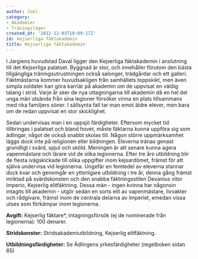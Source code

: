 ```yaml
---
author: Joel
category:
- Akademier
- Träningsläger
created_at: '2012-12-03T10:09:17Z'
id: kejserliga fäktakademin
title: Kejserliga fäktakademin
---
```

I Jargiens huvudstad Daval ligger den Kejserliga fäktakademin i anslutning till det Kejserliga palatset. Byggnad är stor, och innehåller förutom den bästa tillgängliga träningsutrustningen också salonger, trädgårdar och ett galleri. Fäktmästarna kommer huvudsakligen från samhällets toppskikt, men även simpla soldater kan göra karriär på akademin om de uppvisat en väldig talang i strid. Varje år sker de nya uttagningarna till akademin då en hel del unga män utsända från sina legioner försöker vinna en plats tillsammans med rika familjers söner. I sällsynta fall tar man emot äldre elever, men bara om de redan uppvisat en stor skicklighet.

Sedan undervisas man i en uppsjö färdigheter. Eftersom mycket tid tillbringas i palatset och bland hovet, måste fäktarna kunna uppföra sig som ädlingar, något de också snabbt skolas till. Någon större uppmärksamhet läggs dock inte på religionen eller bildningen. Eleverna tränas genast grundligt i svärd, spjut och sköld. Meningen är att senare kunna agera vapenmästare och lärare vid de olika legionerna. Efter tre års utbildning blir de flesta ivägskickade till olika uppgifter inom kejsardömet, främst för att själva undervisa vid legionerna. Ungefär en femtedel av eleverna stannar dock kvar och genomgår en ytterligare utbildning i tre år, denna gång främst inriktad på svärdskonsten och den snabba fäktningsstilen Devanius vitor Imperio, Kejserlig elitfäktning. Dessa män - ingen kvinna har någonsin intagits till akademin - utgör sedan en sorts elit av vapenmästare, livvakter och rådgivare, främst inom de centrala delarna av Imperiet, emedan vissa utses som förkämpar inom legionerna.

**Avgift:** Kejserlig fäktare\*, intagningsförsök (ej de nominerade från legionerna): 100 denarer.

**Stridskonster:** Stridsakademiutbildning, Kejserlig elitfäktning.

**Utbildningsfärdigheter:** Se Ädlingens yrkesfärdigheter (regelboken sidan 65)